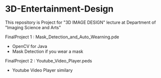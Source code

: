 # 3D-Entertainment-Design
This repository is Project for "3D IMAGE DESIGN" lecture at Department of "Imaging Science and Arts"

FinalProject 1 : Mask_Detection_and_Auto_Wearning.pde
* OpenCV for Java
* Mask Detection if you wear a mask

FinalProject 2 : Youtube_Video_Player.peds
* Youtube Video Player similary
